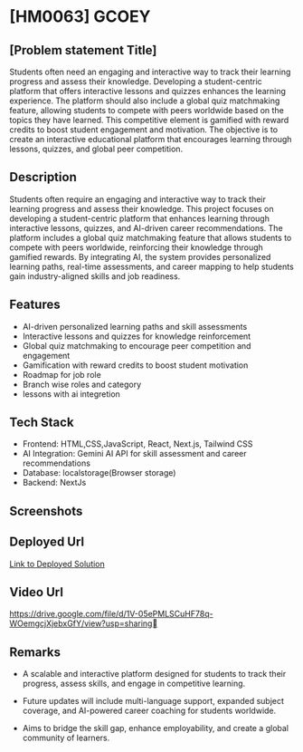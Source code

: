 # [HM0063] GCOEY

## [Problem statement Title]
Students often need an engaging and interactive way to track their learning progress and assess their knowledge. Developing a student-centric platform that offers interactive lessons and quizzes enhances the learning experience. The platform should also include a global quiz matchmaking feature, allowing students to compete with peers worldwide based on the topics they have learned. This competitive element is gamified with reward credits to boost student engagement and motivation. The objective is to create an interactive educational platform that encourages learning through lessons, quizzes, and global peer competition.

## Description
Students often require an engaging and interactive way to track their learning progress and assess their knowledge. This project focuses on developing a student-centric platform that enhances learning through interactive lessons, quizzes, and AI-driven career recommendations. The platform includes a global quiz matchmaking feature that allows students to compete with peers worldwide, reinforcing their knowledge through gamified rewards. By integrating AI, the system provides personalized learning paths, real-time assessments, and career mapping to help students gain industry-aligned skills and job readiness.


## Features
- AI-driven personalized learning paths and skill assessments
- Interactive lessons and quizzes for knowledge reinforcement
- Global quiz matchmaking to encourage peer competition and engagement
- Gamification with reward credits to boost student motivation
- Roadmap for job role
- Branch wise roles and category
- lessons with ai integretion


## Tech Stack
- Frontend: HTML,CSS,JavaScript, React, Next.js, Tailwind CSS
- AI Integration: Gemini AI API for skill assessment and career recommendations
- Database: localstorage(Browser storage)
- Backend: NextJs

## Screenshots


## Deployed Url
[Link to Deployed Solution](gfgpccoe.in)

## Video Url
https://drive.google.com/file/d/1V-05ePMLSCuHF78q-WOemgcjXjebxGfY/view?usp=sharing


## Remarks
- A scalable and interactive platform designed for students to track their progress, assess skills, and engage in competitive learning.

- Future updates will include multi-language support, expanded subject coverage, and AI-powered career coaching for students worldwide.

- Aims to bridge the skill gap, enhance employability, and create a global community of learners.
